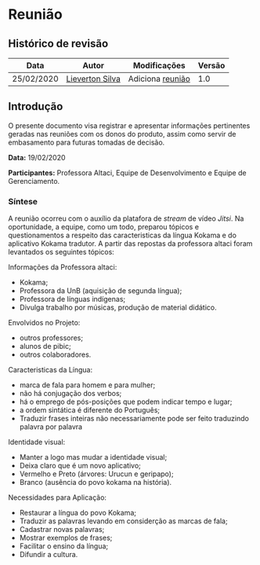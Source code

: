 # Reunião

## Histórico de revisão

| Data       | Autor                                           | Modificações                 | Versão |
| ---------- | ----------------------------------------------- | ---------------------------- | ------ |
| 25/02/2020 | [Lieverton Silva](https://github.com/lievertom) | Adiciona [reunião](#reunião) | 1.0    |

## Introdução

O presente documento visa registrar e apresentar informações pertinentes geradas nas reuniões com os donos do produto, assim como servir de embasamento para futuras tomadas de decisão.

**Data:** 19/02/2020

**Participantes:** Professora Altaci, Equipe de Desenvolvimento e Equipe de Gerenciamento.

### Síntese

A reunião ocorreu com o auxílio da platafora de *stream* de vídeo *Jitsi*. Na oportunidade, a equipe, como um todo, preparou tópicos e questionamentos a respeito das caracteristicas da língua Kokama e do aplicativo Kokama tradutor. A partir das repostas da professora altaci foram levantados os seguintes tópicos:

Informações da Professora altaci:

- Kokama;
- Professora da UnB (aquisição de segunda língua);
- Professora de línguas indígenas;
- Divulga trabalho por músicas, produção de material didático.

Envolvidos no Projeto:

- outros professores;
- alunos de pibic;
- outros colaboradores.

Caracteristicas da Língua:

- marca de fala para homem e para mulher;
- não há conjugação dos verbos;
- há o emprego de pós-posições que podem indicar tempo e lugar;
- a ordem sintática é diferente do Português;
- Traduzir frases inteiras não necessariamente pode ser feito traduzindo palavra por palavra

Identidade visual:

- Manter a logo mas mudar a identidade visual;
- Deixa claro que é um novo aplicativo;
- Vermelho e Preto (árvores: Urucun e geripapo);
- Branco (ausência do povo kokama na  história).

Necessidades para Aplicação:
  
- Restaurar a língua do povo Kokama;
- Traduzir as palavras levando em considerção as marcas de fala;
- Cadastrar novas palavras;
- Mostrar exemplos de frases;
- Facilitar o ensino da língua;
- Difundir a cultura.
